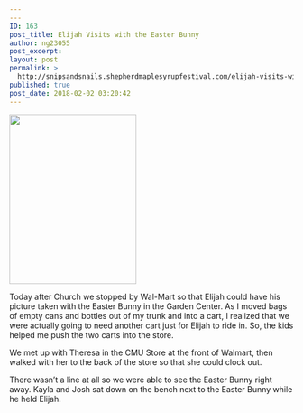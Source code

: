 ```yaml
---
---
ID: 163
post_title: Elijah Visits with the Easter Bunny
author: ng23055
post_excerpt:
layout: post
permalink: >
  http://snipsandsnails.shepherdmaplesyrupfestival.com/elijah-visits-with-the-easter-bunny
published: true
post_date: 2018-02-02 03:20:42
---
```

<b><img title="" src="http://snipsandsnails.shepherdmaplesyrupfestival.com/wp-content/uploads/2018/02/null-67.jpeg" alt="" width="225" height="300" /></b>

Today after Church we stopped by Wal-Mart so that Elijah could have his picture taken with the Easter Bunny in the Garden Center. As I moved bags of empty cans and bottles out of my trunk and into a cart, I realized that we were actually going to need another cart just for Elijah to ride in. So, the kids helped me push the two carts into the store.

We met up with Theresa in the CMU Store at the front of Walmart, then walked with her to the back of the store so that she could clock out.

There wasn’t a line at all so we were able to see the Easter Bunny right away. Kayla and Josh sat down on the bench next to the Easter Bunny while he held Elijah.